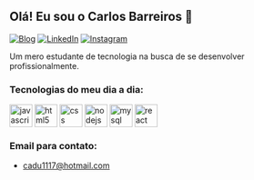 ## Olá! Eu sou o Carlos Barreiros 👋

[![Blog](https://img.shields.io/website?label=Portfolio&style=for-the-badge&url=https://carlosecbarreiros.github.io/portfolio/)](https://carlosecbarreiros.github.io/portfolio/)
[![LinkedIn](https://img.shields.io/badge/LinkedIn-0077B5?style=for-the-badge&logo=linkedin&logoColor=white)](https://www.linkedin.com/in/carlosecbarreiros/)
[![Instagram](https://img.shields.io/badge/Instagram-E4405F?style=for-the-badge&logo=instagram&logoColor=white)](https://www.instagram.com/caducardosoo_/)

Um mero estudante de tecnologia na busca de se desenvolver profissionalmente.

### Tecnologias do meu dia a dia:

<div style="display: inline_block">
    <img align="center" alt="javascript"  height="40" width="40"src="https://cdn.jsdelivr.net/gh/devicons/devicon@latest/icons/javascript/javascript-original.svg">
    <img align="center" alt="html5" height="40" width="40"src="https://cdn.jsdelivr.net/gh/devicons/devicon@latest/icons/html5/html5-original.svg"> 
    <img align="center" alt="css" height="40" width="40"src="https://cdn.jsdelivr.net/gh/devicons/devicon@latest/icons/css3/css3-original.svg"> 
    <img align="center" alt="nodejs" height="40" width="40"src="https://cdn.jsdelivr.net/gh/devicons/devicon@latest/icons/nodejs/nodejs-original.svg">
    <img align="center" alt="mysql" height="40" width="40"src="https://cdn.jsdelivr.net/gh/devicons/devicon@latest/icons/mysql/mysql-original.svg"> 
    <img align="center" alt="react" height="40" width="40"src="https://cdn.jsdelivr.net/gh/devicons/devicon@latest/icons/react/react-original.svg"> 

### Email para contato:
- cadu1117@hotmail.com

